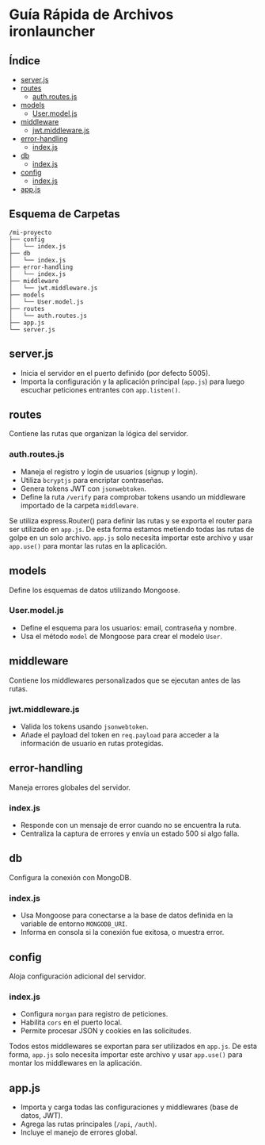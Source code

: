 
# Guía Rápida de Archivos ironlauncher

## Índice

- [server.js](#serverjs)
- [routes](#routes)
    - [auth.routes.js](#authroutesjs)
- [models](#models)
    - [User.model.js](#usermodeljs)
- [middleware](#middleware)
    - [jwt.middleware.js](#jwtmiddlewarejs)
- [error-handling](#error-handling)
    - [index.js](#indexjs)
- [db](#db)
    - [index.js](#indexjs-1)
- [config](#config)
    - [index.js](#indexjs-2)
- [app.js](#appjs)


## Esquema de Carpetas

```
/mi-proyecto
├── config
│   └── index.js
├── db
│   └── index.js
├── error-handling
│   └── index.js
├── middleware
│   └── jwt.middleware.js
├── models
│   └── User.model.js
├── routes
│   └── auth.routes.js
├── app.js
└── server.js
```


## server.js
- Inicia el servidor en el puerto definido (por defecto 5005).
- Importa la configuración y la aplicación principal (`app.js`) para luego escuchar peticiones entrantes con `app.listen()`.

## routes
Contiene las rutas que organizan la lógica del servidor.

### auth.routes.js
- Maneja el registro y login de usuarios (signup y login).
- Utiliza `bcryptjs` para encriptar contraseñas.
- Genera tokens JWT con `jsonwebtoken`.
- Define la ruta `/verify` para comprobar tokens usando un middleware importado de la carpeta `middleware`.

Se utiliza express.Router() para definir las rutas y se exporta el router para ser utilizado en `app.js`. De esta forma estamos metiendo todas las rutas de golpe en un solo archivo. `app.js` solo necesita importar este archivo y usar `app.use()` para montar las rutas en la aplicación.

## models
Define los esquemas de datos utilizando Mongoose.

### User.model.js
- Define el esquema para los usuarios: email, contraseña y nombre.
- Usa el método `model` de Mongoose para crear el modelo `User`.

## middleware
Contiene los middlewares personalizados que se ejecutan antes de las rutas.

### jwt.middleware.js
- Valida los tokens usando `jsonwebtoken`.
- Añade el payload del token en `req.payload` para acceder a la información de usuario en rutas protegidas.

## error-handling
Maneja errores globales del servidor.

### index.js
- Responde con un mensaje de error cuando no se encuentra la ruta.
- Centraliza la captura de errores y envía un estado 500 si algo falla.

## db
Configura la conexión con MongoDB.

### index.js
- Usa Mongoose para conectarse a la base de datos definida en la variable de entorno `MONGODB_URI`.
- Informa en consola si la conexión fue exitosa, o muestra error.

## config
Aloja configuración adicional del servidor.

### index.js
- Configura `morgan` para registro de peticiones.
- Habilita `cors` en el puerto local.
- Permite procesar JSON y cookies en las solicitudes.

Todos estos middlewares se exportan para ser utilizados en `app.js`. De esta forma, `app.js` solo necesita importar este archivo y usar `app.use()` para montar los middlewares en la aplicación.

## app.js
- Importa y carga todas las configuraciones y middlewares (base de datos, JWT).
- Agrega las rutas principales (`/api`, `/auth`).
- Incluye el manejo de errores global.